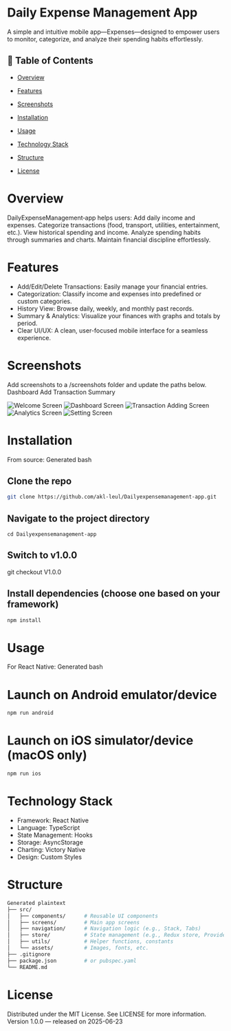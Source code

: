 # Daily Expense Management App

A simple and intuitive mobile app—Expenses—designed to empower users to monitor, categorize, and analyze their spending habits effortlessly.

## 📌 Table of Contents

- [Overview](#overview)

- [Features](#features)

- [Screenshots](#screenshots)

- [Installation](#installation)

- [Usage](#usage)

- [Technology Stack](#technology-stack)

- [Structure](#structure) 

- [License](#license)


# Overview
DailyExpenseManagement‑app helps users:
Add daily income and expenses.
Categorize transactions (food, transport, utilities, entertainment, etc.).
View historical spending and income.
Analyze spending habits through summaries and charts.
Maintain financial discipline effortlessly.


# Features
- Add/Edit/Delete Transactions: Easily manage your financial entries.
- Categorization: Classify income and expenses into predefined or custom categories.
- History View: Browse daily, weekly, and monthly past records.
- Summary & Analytics: Visualize your finances with graphs and totals by period.
- Clear UI/UX: A clean, user-focused mobile interface for a seamless experience.

# Screenshots
Add screenshots to a /screenshots folder and update the paths below.
Dashboard	Add Transaction	Summary

![Welcome Screen](assets/images/image1.PNG)
![Dashboard Screen](assets/images/image2.PNG)
![Transaction Adding Screen](assets/images/image3.PNG)
![Analytics Screen](assets/images/image4.PNG)
![Setting Screen](assets/images/image5.PNG)

# Installation
From source:
Generated bash
## Clone the repo
```bash
git clone https://github.com/akl-leul/Dailyexpensemanagement-app.git
```
## Navigate to the project directory

```cd
cd Dailyexpensemanagement-app
```

## Switch to v1.0.0
git checkout V1.0.0

## Install dependencies (choose one based on your framework)

```bash
npm install
```


# Usage
For React Native:
Generated bash
# Launch on Android emulator/device

```bash
npm run android
```

# Launch on iOS simulator/device (macOS only)

```bash
npm run ios
```

# Technology Stack
- Framework: React Native 
- Language: TypeScript
- State Management: Hooks
- Storage:  AsyncStorage
- Charting: Victory Native 
- Design: Custom Styles

# Structure
```bash
Generated plaintext
├── src/
│   ├── components/      # Reusable UI components
│   ├── screens/         # Main app screens
│   ├── navigation/      # Navigation logic (e.g., Stack, Tabs)
│   ├── store/           # State management (e.g., Redux store, Providers)
│   ├── utils/           # Helper functions, constants
│   └── assets/          # Images, fonts, etc.
├── .gitignore
├── package.json         # or pubspec.yaml
└── README.md
```

 
# License
Distributed under the MIT License. See LICENSE for more information.
Version 1.0.0 — released on 2025-06-23
